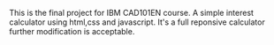 This is the final project for IBM CAD101EN course.
A simple interest calculator using html,css and javascript.
It's a full reponsive calculator further modification is acceptable.
